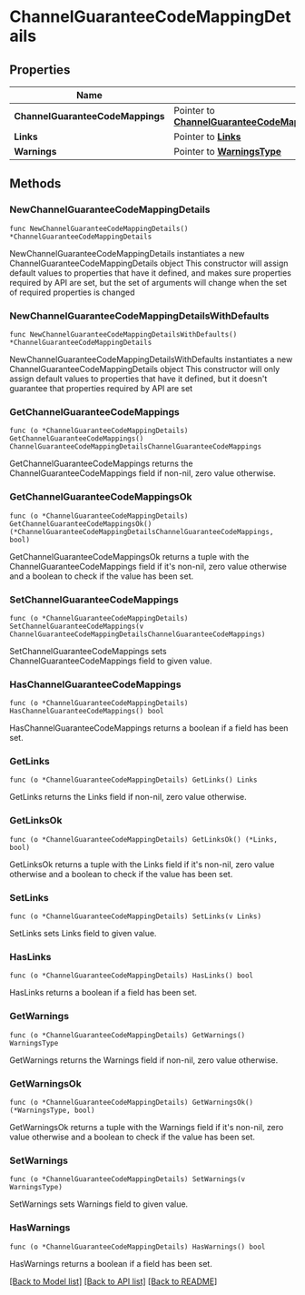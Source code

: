 # ChannelGuaranteeCodeMappingDetails

## Properties

Name | Type | Description | Notes
------------ | ------------- | ------------- | -------------
**ChannelGuaranteeCodeMappings** | Pointer to [**ChannelGuaranteeCodeMappingDetailsChannelGuaranteeCodeMappings**](ChannelGuaranteeCodeMappingDetailsChannelGuaranteeCodeMappings.md) |  | [optional] 
**Links** | Pointer to [**Links**](Links.md) |  | [optional] 
**Warnings** | Pointer to [**WarningsType**](WarningsType.md) |  | [optional] 

## Methods

### NewChannelGuaranteeCodeMappingDetails

`func NewChannelGuaranteeCodeMappingDetails() *ChannelGuaranteeCodeMappingDetails`

NewChannelGuaranteeCodeMappingDetails instantiates a new ChannelGuaranteeCodeMappingDetails object
This constructor will assign default values to properties that have it defined,
and makes sure properties required by API are set, but the set of arguments
will change when the set of required properties is changed

### NewChannelGuaranteeCodeMappingDetailsWithDefaults

`func NewChannelGuaranteeCodeMappingDetailsWithDefaults() *ChannelGuaranteeCodeMappingDetails`

NewChannelGuaranteeCodeMappingDetailsWithDefaults instantiates a new ChannelGuaranteeCodeMappingDetails object
This constructor will only assign default values to properties that have it defined,
but it doesn't guarantee that properties required by API are set

### GetChannelGuaranteeCodeMappings

`func (o *ChannelGuaranteeCodeMappingDetails) GetChannelGuaranteeCodeMappings() ChannelGuaranteeCodeMappingDetailsChannelGuaranteeCodeMappings`

GetChannelGuaranteeCodeMappings returns the ChannelGuaranteeCodeMappings field if non-nil, zero value otherwise.

### GetChannelGuaranteeCodeMappingsOk

`func (o *ChannelGuaranteeCodeMappingDetails) GetChannelGuaranteeCodeMappingsOk() (*ChannelGuaranteeCodeMappingDetailsChannelGuaranteeCodeMappings, bool)`

GetChannelGuaranteeCodeMappingsOk returns a tuple with the ChannelGuaranteeCodeMappings field if it's non-nil, zero value otherwise
and a boolean to check if the value has been set.

### SetChannelGuaranteeCodeMappings

`func (o *ChannelGuaranteeCodeMappingDetails) SetChannelGuaranteeCodeMappings(v ChannelGuaranteeCodeMappingDetailsChannelGuaranteeCodeMappings)`

SetChannelGuaranteeCodeMappings sets ChannelGuaranteeCodeMappings field to given value.

### HasChannelGuaranteeCodeMappings

`func (o *ChannelGuaranteeCodeMappingDetails) HasChannelGuaranteeCodeMappings() bool`

HasChannelGuaranteeCodeMappings returns a boolean if a field has been set.

### GetLinks

`func (o *ChannelGuaranteeCodeMappingDetails) GetLinks() Links`

GetLinks returns the Links field if non-nil, zero value otherwise.

### GetLinksOk

`func (o *ChannelGuaranteeCodeMappingDetails) GetLinksOk() (*Links, bool)`

GetLinksOk returns a tuple with the Links field if it's non-nil, zero value otherwise
and a boolean to check if the value has been set.

### SetLinks

`func (o *ChannelGuaranteeCodeMappingDetails) SetLinks(v Links)`

SetLinks sets Links field to given value.

### HasLinks

`func (o *ChannelGuaranteeCodeMappingDetails) HasLinks() bool`

HasLinks returns a boolean if a field has been set.

### GetWarnings

`func (o *ChannelGuaranteeCodeMappingDetails) GetWarnings() WarningsType`

GetWarnings returns the Warnings field if non-nil, zero value otherwise.

### GetWarningsOk

`func (o *ChannelGuaranteeCodeMappingDetails) GetWarningsOk() (*WarningsType, bool)`

GetWarningsOk returns a tuple with the Warnings field if it's non-nil, zero value otherwise
and a boolean to check if the value has been set.

### SetWarnings

`func (o *ChannelGuaranteeCodeMappingDetails) SetWarnings(v WarningsType)`

SetWarnings sets Warnings field to given value.

### HasWarnings

`func (o *ChannelGuaranteeCodeMappingDetails) HasWarnings() bool`

HasWarnings returns a boolean if a field has been set.


[[Back to Model list]](../README.md#documentation-for-models) [[Back to API list]](../README.md#documentation-for-api-endpoints) [[Back to README]](../README.md)


